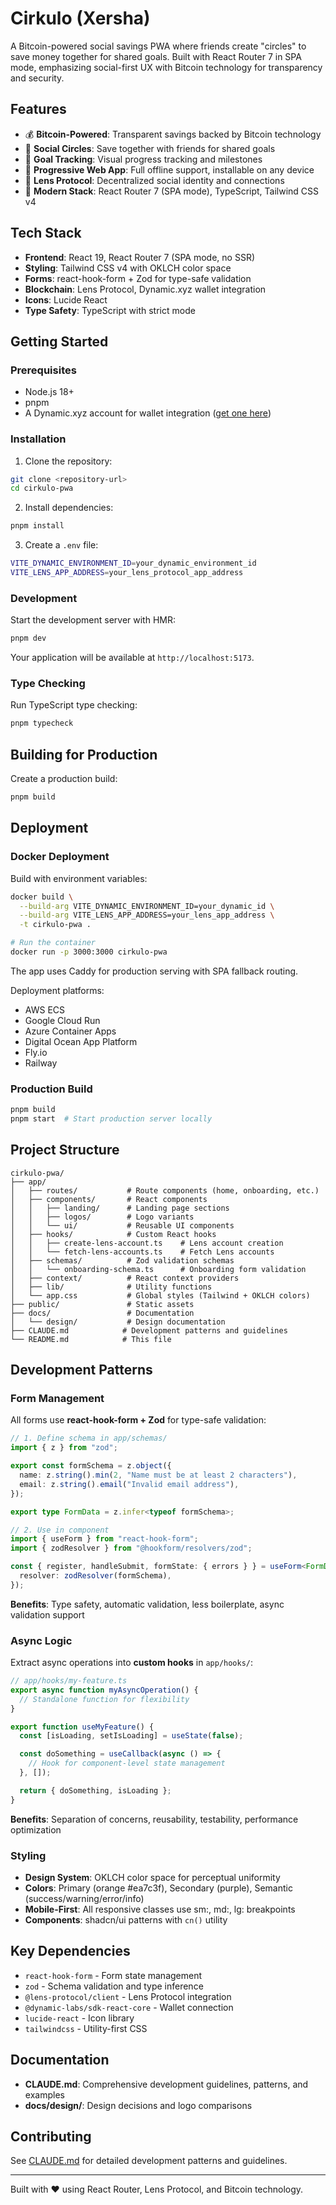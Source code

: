# Cirkulo (Xersha)

A Bitcoin-powered social savings PWA where friends create "circles" to save money together for shared goals. Built with React Router 7 in SPA mode, emphasizing social-first UX with Bitcoin technology for transparency and security.

## Features

- 💰 **Bitcoin-Powered**: Transparent savings backed by Bitcoin technology
- 👥 **Social Circles**: Save together with friends for shared goals
- 🎯 **Goal Tracking**: Visual progress tracking and milestones
- 📱 **Progressive Web App**: Full offline support, installable on any device
- 🔐 **Lens Protocol**: Decentralized social identity and connections
- 🎨 **Modern Stack**: React Router 7 (SPA mode), TypeScript, Tailwind CSS v4

## Tech Stack

- **Frontend**: React 19, React Router 7 (SPA mode, no SSR)
- **Styling**: Tailwind CSS v4 with OKLCH color space
- **Forms**: react-hook-form + Zod for type-safe validation
- **Blockchain**: Lens Protocol, Dynamic.xyz wallet integration
- **Icons**: Lucide React
- **Type Safety**: TypeScript with strict mode

## Getting Started

### Prerequisites

- Node.js 18+
- pnpm
- A Dynamic.xyz account for wallet integration ([get one here](https://dynamic.xyz))

### Installation

1. Clone the repository:
```bash
git clone <repository-url>
cd cirkulo-pwa
```

2. Install dependencies:
```bash
pnpm install
```

3. Create a `.env` file:
```bash
VITE_DYNAMIC_ENVIRONMENT_ID=your_dynamic_environment_id
VITE_LENS_APP_ADDRESS=your_lens_protocol_app_address
```

### Development

Start the development server with HMR:

```bash
pnpm dev
```

Your application will be available at `http://localhost:5173`.

### Type Checking

Run TypeScript type checking:

```bash
pnpm typecheck
```

## Building for Production

Create a production build:

```bash
pnpm build
```

## Deployment

### Docker Deployment

Build with environment variables:

```bash
docker build \
  --build-arg VITE_DYNAMIC_ENVIRONMENT_ID=your_dynamic_id \
  --build-arg VITE_LENS_APP_ADDRESS=your_lens_app_address \
  -t cirkulo-pwa .

# Run the container
docker run -p 3000:3000 cirkulo-pwa
```

The app uses Caddy for production serving with SPA fallback routing.

Deployment platforms:
- AWS ECS
- Google Cloud Run
- Azure Container Apps
- Digital Ocean App Platform
- Fly.io
- Railway

### Production Build

```bash
pnpm build
pnpm start  # Start production server locally
```

## Project Structure

```
cirkulo-pwa/
├── app/
│   ├── routes/           # Route components (home, onboarding, etc.)
│   ├── components/       # React components
│   │   ├── landing/      # Landing page sections
│   │   ├── logos/        # Logo variants
│   │   └── ui/           # Reusable UI components
│   ├── hooks/            # Custom React hooks
│   │   ├── create-lens-account.ts    # Lens account creation
│   │   └── fetch-lens-accounts.ts    # Fetch Lens accounts
│   ├── schemas/          # Zod validation schemas
│   │   └── onboarding-schema.ts      # Onboarding form validation
│   ├── context/          # React context providers
│   ├── lib/              # Utility functions
│   └── app.css           # Global styles (Tailwind + OKLCH colors)
├── public/               # Static assets
├── docs/                 # Documentation
│   └── design/           # Design documentation
├── CLAUDE.md            # Development patterns and guidelines
└── README.md            # This file
```

## Development Patterns

### Form Management

All forms use **react-hook-form + Zod** for type-safe validation:

```typescript
// 1. Define schema in app/schemas/
import { z } from "zod";

export const formSchema = z.object({
  name: z.string().min(2, "Name must be at least 2 characters"),
  email: z.string().email("Invalid email address"),
});

export type FormData = z.infer<typeof formSchema>;

// 2. Use in component
import { useForm } from "react-hook-form";
import { zodResolver } from "@hookform/resolvers/zod";

const { register, handleSubmit, formState: { errors } } = useForm<FormData>({
  resolver: zodResolver(formSchema),
});
```

**Benefits**: Type safety, automatic validation, less boilerplate, async validation support

### Async Logic

Extract async operations into **custom hooks** in `app/hooks/`:

```typescript
// app/hooks/my-feature.ts
export async function myAsyncOperation() {
  // Standalone function for flexibility
}

export function useMyFeature() {
  const [isLoading, setIsLoading] = useState(false);

  const doSomething = useCallback(async () => {
    // Hook for component-level state management
  }, []);

  return { doSomething, isLoading };
}
```

**Benefits**: Separation of concerns, reusability, testability, performance optimization

### Styling

- **Design System**: OKLCH color space for perceptual uniformity
- **Colors**: Primary (orange #ea7c3f), Secondary (purple), Semantic (success/warning/error/info)
- **Mobile-First**: All responsive classes use sm:, md:, lg: breakpoints
- **Components**: shadcn/ui patterns with `cn()` utility

## Key Dependencies

- `react-hook-form` - Form state management
- `zod` - Schema validation and type inference
- `@lens-protocol/client` - Lens Protocol integration
- `@dynamic-labs/sdk-react-core` - Wallet connection
- `lucide-react` - Icon library
- `tailwindcss` - Utility-first CSS

## Documentation

- **CLAUDE.md**: Comprehensive development guidelines, patterns, and examples
- **docs/design/**: Design decisions and logo comparisons

## Contributing

See [CLAUDE.md](./CLAUDE.md) for detailed development patterns and guidelines.

---

Built with ❤️ using React Router, Lens Protocol, and Bitcoin technology.
